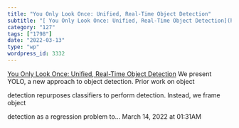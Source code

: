 ```yaml
---
title: "You Only Look Once: Unified, Real-Time Object Detection"
subtitle: "[ You Only Look Once: Unified, Real-Time Object Detection](https://arxiv.org/abs/1506.02640)"
category: "127"
tags: ["1798"]
date: "2022-03-13"
type: "wp"
wordpress_id: 3332
---
```

[ You Only Look Once: Unified, Real-Time Object Detection](https://arxiv.org/abs/1506.02640)
 We present YOLO, a new approach to object detection. Prior work on object

detection repurposes classifiers to perform detection. Instead, we frame object

detection as a regression problem to…
March 14, 2022 at 01:31AM